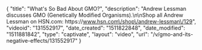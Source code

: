 {
    "title": "What's So Bad About GMO?",
    "description": "Andrew Lessman discusses GMO (Genetically Modified Organisms).\n\nShop all Andrew Lessman on HSN.com: https:\/\/www.hsn.com\/shop\/andrew-lessman\/129",
    "videoid": "131552917",
    "date_created": "1511822848",
    "date_modified": "1511881842",
    "type": "captivate",
    "layout": "video",
    "url": "\/v\/gmo-and-its-negative-effects\/131552917"
}